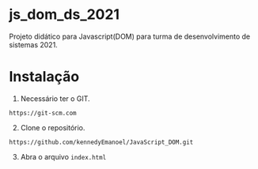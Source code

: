 # js_dom_ds_2021
Projeto didático para Javascript(DOM) para turma de desenvolvimento de sistemas 2021.

# Instalação

1. Necessário ter o GIT.

  ``https://git-scm.com``

2. Clone o repositório.

  ``https://github.com/kennedyEmanoel/JavaScript_DOM.git``

3. Abra o arquivo `index.html`

